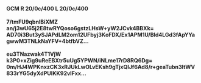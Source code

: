 #### GCM R 20/0c/400 L 20/0c/400
**7/tmFU9qbnIBiXMZ**<br/>**an/j3wU65j2E8twRYQoso6gstzLHsW+yW2JCvk4BBXk=**<br/>**AD70i3But3ySJAPdLM2om12UFbyj3KoFDX/Ex1APM1U/Bld4LGd3fApYYagwwM3TNLkNaYFV+4btfbVZ...**<br/><br/>
**eu3TNazwak4T1VjW**<br/>**k3P0+xZig9uReEBXtr5uUg5YPWN/iNLme17rD8RQ6Dg=**<br/>**0m/HJ4WPKnxzCK3xRJUkLwOLvEKsh9gTjxQlJf6Ad8/r+geaTubn3ltWV833rYG5dyXdPUIKK92vlFxx...**
